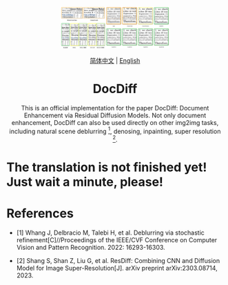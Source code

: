 <div align="center">

 <img width="50%" src="./demo_img/teaser.png">

</div>

<div align="center">

[简体中文](README.md) | [English](README.EN.md)
# DocDiff
This is an official implementation for the paper DocDiff: Document Enhancement via Residual Diffusion Models.
Not only document enhancement, DocDiff can also be used directly on other img2img tasks, including natural scene deblurring [<sup>1</sup>](#refer-anchor-1), denosing, inpainting, super resolution [<sup>2</sup>](#refer-anchor-2).

</div>

# The translation is not finished yet! Just wait a minute, please!

# References
<div id="refer-anchor-1"></div>

- [1] Whang J, Delbracio M, Talebi H, et al. Deblurring via stochastic refinement[C]//Proceedings of the IEEE/CVF Conference on Computer Vision and Pattern Recognition. 2022: 16293-16303.

<div id="refer-anchor-2"></div>

- [2] Shang S, Shan Z, Liu G, et al. ResDiff: Combining CNN and Diffusion Model for Image Super-Resolution[J]. arXiv preprint arXiv:2303.08714, 2023.
